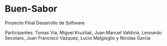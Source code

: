 # Buen-Sabor
 Proyecto FInal Desarrollo de Software

Participantes: Tomas Via, Miguel Kruzliak, Juan Manuel Valdivia, Leonardo Secotaro, Juan Francisco Vazquez, Lucio Malgioglio y Nicolas Garcia
